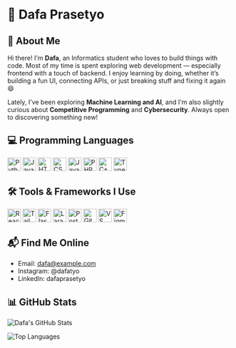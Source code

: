 # 🌈 Dafa Prasetyo

## 🌟 About Me

Hi there! I'm **Dafa**, an Informatics student who loves to build things with code. Most of my time is spent exploring web development — especially frontend with a touch of backend. I enjoy learning by doing, whether it’s building a fun UI, connecting APIs, or just breaking stuff and fixing it again 😄

Lately, I’ve been exploring **Machine Learning and AI**, and I'm also slightly curious about **Competitive Programming** and **Cybersecurity**. Always open to discovering something new!

## 💻 Programming Languages

<p>
  <img src="https://skillicons.dev/icons?i=py" alt="Python" height="30"/>
  <img src="https://skillicons.dev/icons?i=js" alt="JavaScript" height="30"/>
  <img src="https://skillicons.dev/icons?i=html" alt="HTML" height="30"/>
  <img src="https://skillicons.dev/icons?i=css" alt="CSS" height="30"/>
  <img src="https://skillicons.dev/icons?i=java" alt="Java" height="30"/>
  <img src="https://skillicons.dev/icons?i=php" alt="PHP" height="30"/>
  <img src="https://skillicons.dev/icons?i=cpp" alt="C++" height="30"/>
  <img src="https://skillicons.dev/icons?i=ts" alt="TypeScript" height="30"/>
</p>

## 🛠️ Tools & Frameworks I Use

<p>
  <img src="https://skillicons.dev/icons?i=react" alt="React" height="30"/>
  <img src="https://skillicons.dev/icons?i=tailwind" alt="Tailwind CSS" height="30"/>
  <img src="https://skillicons.dev/icons?i=flask" alt="Flask" height="30"/>
  <img src="https://skillicons.dev/icons?i=laravel" alt="Laravel" height="30"/>
  <img src="https://skillicons.dev/icons?i=postman" alt="Postman" height="30"/>
  <img src="https://skillicons.dev/icons?i=git" alt="Git" height="30"/>
  <img src="https://skillicons.dev/icons?i=vscode" alt="VS Code" height="30"/>
  <img src="https://skillicons.dev/icons?i=figma" alt="Figma" height="30"/>
</p>

## 📬 Find Me Online

- Email: dafa@example.com  
- Instagram: @dafatyo  
- LinkedIn: dafaprasetyo  

## 📊 GitHub Stats

![Dafa's GitHub Stats](https://github-readme-stats.vercel.app/api?username=DafaTyo&show_icons=true&theme=tokyonight)

![Top Languages](https://github-readme-stats.vercel.app/api/top-langs/?username=DafaTyo&layout=compact&theme=tokyonight)
